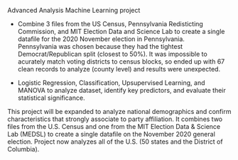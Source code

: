Advanced Analysis Machine Learning project

- Combine 3 files from the US Census, Pennsylvania Redisticting Commission, and MIT Election Data and Science Lab to create a single datafile for the 2020 November election in Pennsylvania.  
Pennsylvania was chosen because they had the tightest Democrat/Republican split (closest to 50%). 
It was impossible to acurately match voting districts to census blocks, so ended up with 67 clean records to analyze (county level) and results were unexpected.

- Logistic Regression, Classification, Upsupervised Learning, and MANOVA to 
analyze dataset, identify key predictors, and evaluate their statistical significance.

This project will be expanded to analyze national demographics and confirm characteristics that strongly associate to party affiliation.
It combines two files from the U.S. Census and one from the MIT Election Data & Science Lab (MEDSL) to create a single datafile on the November 2020 general election.
Project now analyzes all of the U.S. (50 states and the District of Columbia).
